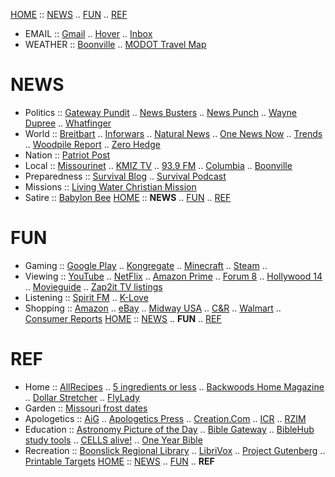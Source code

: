 [HOME](https://dockerty1033.github.io) :: [NEWS](#news) .. [FUN](#entertainment) .. [REF](#reference)

- EMAIL :: [Gmail](https://www.gmail.com) .. [Hover](https://mail.hover.com) .. [Inbox](https://www.inbox.com/login.aspx?gdi=true)
- WEATHER :: [Boonville](https://www.wunderground.com/weather/us/mo/boonville/38.96,-92.55) .. [MODOT Travel Map](https://traveler.modot.org/map)

# NEWS

- Politics :: [Gateway Pundit](https://thegatewaypundit.com) .. [News Busters](https://newsbusters.org) .. [News Punch](https://newspunch.com) .. [Wayne Dupree](https://waynedupree.com) .. [Whatfinger](https://whatfinger.com)
- World :: [Breitbart](https://breitbart.com) .. [Inforwars](https://infowars.com) .. [Natural News](https://naturalnews.com) .. [One News Now](https://onenewsnow.com) .. [Trends](https://trends.gab.com) .. [Woodpile Report](https://woodpilereport.com) .. [Zero Hedge](https://zerohedge.com)
- Nation :: [Patriot Post](https://patriotpost.us/)
- Local :: [Missourinet](https://missourinet.com) .. [KMIZ TV](https://abc17news.com) .. [93.9 FM](https://theeagle939.com) .. [Columbia](https://columbiatribune.com) .. [Boonville](https://boonvilledailynews.com)
- Preparedness :: [Survival Blog](https://survivalblog.com) .. [Survival Podcast](https://thesurvivalpodcast.com)
- Missions :: [Living Water Christian Mission](https://LivingWaterChristianMission.Org)
- Satire :: [Babylon Bee](https://babylonbee.com/)
[HOME](https://dockerty1033.github.io) :: **NEWS** .. [FUN](#entertainment) .. [REF](#reference)

# FUN

- Gaming :: [Google Play](https://play.google.com) .. [Kongregate](https://kongregate.com) .. [Minecraft](https://minecraftforum.net) .. [Steam](https://store.steampowered.com) .. 
- Viewing :: [YouTube](https://youtube.com) .. [NetFlix](https://netflix.com) .. [Amazon Prime](https://amazon.com/piv) .. [Forum 8](https://www.goodrichqualitytheaters.com/missouri/forum-8) .. [Hollywood 14](https://fandango.com/columbiahollywoodtheatersstadium14_aaofg/theaterpage) .. 
[Movieguide](https://movieguide.org) .. [Zap2it TV listings](https://tvlistings.zap2it.com/tvlistings/ZCGrid.do?method=decideFwdForLineup&zipcode=65233&setMyPreference=false&lineupId=PC:65233)
- Listening :: [Spirit FM](https://spiritfm.org) .. [K-Love](https://klove.com)
- Shopping :: [Amazon](https://amazon.com) .. [eBay](https://ebay.com) .. [Midway USA](https://midwayusa.com) .. [C&R](https://boonville.crsupermarkets.com/ads) .. [Walmart](https://walmart.com) .. [Consumer Reports](https://consumerreports.org)
[HOME](https://dockerty1033.github.io) :: [NEWS](#news) .. **FUN** .. [REF](#reference)

# REF

- Home :: [AllRecipes](http://allrecipes.com) .. [5 ingredients or less](https://www.allrecipes.com/recipes/16397/everyday-cooking/more-meal-ideas/5-ingredients/) .. [Backwoods Home Magazine](https://backwoodshome.com) .. [Dollar Stretcher](http://stretcher.com) .. [FlyLady](http://flylady.com)
- Garden :: [Missouri frost dates](https://www.plantmaps.com/interactive-missouri-last-frost-date-map.php)
- Apologetics :: [AiG](https://answersingenesis.org) .. [Apologetics Press](https://apologeticspress.org) .. [Creation.Com](https://creation.com) .. [ICR](https://icr.org) .. [RZIM](https://www.rzim.org/)
- Education :: [Astronomy Picture of the Day](http://antwrp.gsfc.nasa.gov/apod/astropix.html) .. [Bible Gateway](http://bible.gospelcom.net) .. [BibleHub study tools](https://biblehub.com/) .. [CELLS alive!](http://cellsalive.com) .. [One Year Bible](http://oneyearbibleonline.com/oneyearweeklychrono.php?version=102&startmmdd=0101)
- Recreation :: [Boonslick Regional Library](http://www.boonslickregionallibrary.com/) .. [LibriVox](https://librivox.org/) .. [Project Gutenberg](http://gutenberg.org) .. [Printable Targets](http://mytargets.com/)
[HOME](https://dockerty1033.github.io) :: [NEWS](#news) .. [FUN](#entertainment) .. **REF**
